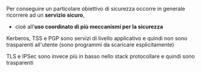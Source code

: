 Per conseguire un particolare obiettivo di sicurezza occorre in generale ricorrere ad un **servizio sicuro**,
- cioè all’**uso coordinato di più meccanismi per la sicurezza**

Kerberos, TSS e PGP sono servizi di livello applicativo e quindi non sono trasparenti all'utente (sono programmi da scaricare esplicitamente)

TLS e IPSec sono invece più in basso nello stack protocollare e quindi sono trasparenti